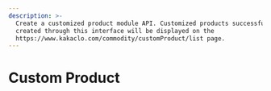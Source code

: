```yaml
---
description: >-
  Create a customized product module API. Customized products successfully
  created through this interface will be displayed on the
  https://www.kakaclo.com/commodity/customProduct/list page.
---
```


# Custom Product

